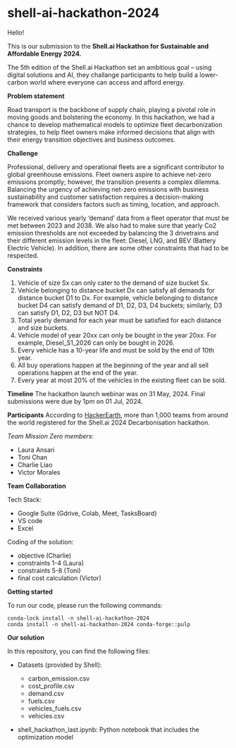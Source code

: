 # shell-ai-hackathon-2024

Hello!

This is our submission to the **Shell.ai Hackathon for Sustainable and Affordable Energy 2024.**

The 5th edition of the Shell.ai Hackathon set an ambitious goal – using digital solutions and AI, they challange participants to help build a lower-carbon world where everyone can access and afford energy.

**Problem statement**

Road transport is the backbone of supply chain, playing a pivotal role in moving goods and bolstering the economy. In this hackathon, we had a chance to develop mathematical models to optimize fleet decarbonization strategies, to help fleet owners make informed decisions that align with their energy transition objectives and business outcomes.

**Challenge**

Professional, delivery and operational fleets are a significant contributor to global greenhouse emissions. Fleet owners aspire to achieve net-zero emissions promptly; however, the transition presents a complex dilemma. Balancing the urgency of achieving net-zero emissions with business
sustainability and customer satisfaction requires a decision-making framework that considers factors such as timing, location, and approach.

We received various yearly ‘demand’ data from a fleet operator that must be met between 2023 and 2038. We also had to make sure that yearly Co2 emission thresholds are not exceeded by balancing the 3 drivetrains and their different emission levels in the fleet: Diesel, LNG, and BEV (Battery Electric Vehicle). In addition, there are some other constraints that had to be respected.

**Constraints**

1. Vehicle of size Sx can only cater to the demand of size bucket Sx.
2. Vehicle belonging to distance bucket Dx can satisfy all demands for distance bucket D1 to Dx. For example, vehicle belonging to distance bucket D4 can satisfy demand of D1, D2, D3, D4 buckets; similarly, D3 can satisfy D1, D2, D3 but NOT D4.
3. Total yearly demand for each year must be satisfied for each distance and size buckets.
4. Vehicle model of year 20xx can only be bought in the year 20xx. For example, Diesel_S1_2026 can only be bought in 2026.
5. Every vehicle has a 10-year life and must be sold by the end of 10th year.
6. All buy operations happen at the beginning of the year and all sell operations happen at the end of the year.
7. Every year at most 20% of the vehicles in the existing fleet can be sold.

**Timeline**
The hackathon launch webinar was on 31 May, 2024. Final submissions were due by 1pm on 01 Jul, 2024.

**Participants**
According to <a href="https://www.hackerearth.com/challenges/competitive/shellai-hackathon-2024/leaderboard/page/1/">HackerEarth</a>, more than 1,000 teams from around the world registered for the Shell.ai 2024 Decarbonisation hackathon.

*Team Mission Zero members*:

- Laura Ansari
- Toni Chan
- Charlie Liao
- Victor Morales


**Team Collaboration**

Tech Stack:
- Google Suite (Gdrive, Colab, Meet, TasksBoard)
- VS code
- Excel

Coding of the solution:
- objective (Charlie)
- constraints 1-4 (Laura)
- constraints 5-8 (Toni)
- final cost calculation (Victor)

**Getting started**

To run our code, please run the following commands:

```shell
conda-lock install -n shell-ai-hackathon-2024
conda install -n shell-ai-hackathon-2024 conda-forge::pulp
```

**Our solution**

In this repository, you can find the following files:

- Datasets (provided by Shell):

    - carbon_emission.csv
    - cost_profile.csv
    - demand.csv
    - fuels.csv
    - vehicles_fuels.csv
    - vehicles.csv

- shell_hackathon_last.ipynb: Python notebook that includes the optimization model